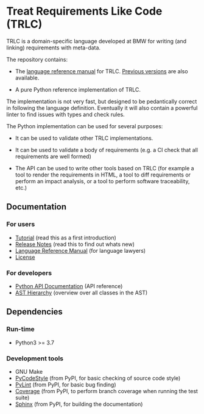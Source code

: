 # Treat Requirements Like Code (TRLC)
TRLC is a domain-specific language developed at BMW for writing (and
linking) requirements with meta-data.

The repository contains:

* The [language reference
  manual](https://bmw-software-engineering.github.io/trlc/lrm.html)
  for TRLC. [Previous versions](docs/LRM.md) are also available.

* A pure Python reference implementation of TRLC.

The implementation is not very fast, but designed to be pedantically
correct in following the language definition.  Eventually it will also
contain a powerful linter to find issues with types and check
rules.

The Python implementation can be used for several purposes:

* It can be used to validate other TRLC implementations.

* It can be used to validate a body of requirements (e.g. a CI check
  that all requirements are well formed)

* The API can be used to write other tools based on TRLC (for example
  a tool to render the requirements in HTML, a tool to diff
  requirements or perform an impact analysis, or a tool to perform
  software traceability, etc.)

## Documentation

### For users

* [Tutorial](TUTORIAL.md) (read this as a first introduction)
* [Release Notes](CHANGELOG.md) (read this to find out whats new)
* [Language Reference Manual](https://bmw-software-engineering.github.io/trlc/lrm.html)
  (for language lawyers)
* [License](LICENSE)

### For developers

* [Python API Documentation](https://bmw-software-engineering.github.io/trlc/)
  (API reference)
* [AST Hierarchy](https://bmw-software-engineering.github.io/trlc/ast_hierarchy.svg)
  (overview over all classes in the AST)

## Dependencies

### Run-time
* Python3 >= 3.7

### Development tools
* GNU Make
* [PyCodeStyle](https://pypi.org/project/pycodestyle/) (from PyPI, for
  basic checking of source code style)
* [PyLint](https://pypi.org/project/pylint/) (from PyPI, for basic bug
  finding)
* [Coverage](https://pypi.org/project/coverage/) (from PyPI, to
  perform branch coverage when running the test suite)
* [Sphinx](https://pypi.org/project/Sphinx/) (from PyPI, for building
  the documentation)
